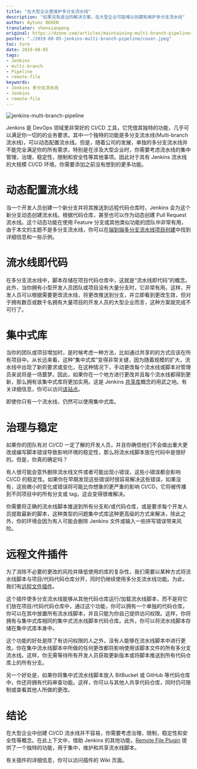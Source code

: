 ```yaml
---
title: "在大型企业里维护多分支流水线"
description: "如果没有适当的解决方案，在大型企业可能难以创建和维护多分支流水线"
author: Aytunc BEKEN
translator: shenxianpeng
original: https://dzone.com/articles/maintaining-multi-branch-pipelines-in-large-scale
poster: "./2019-08-05-jenkins-multi-branch-pipeline/cover.jpeg"
toc: ture
date: 2019-08-05
tags:
- Jenkins
- multi-branch
- Pipeline
- remote-file
keywords:
- Jenkins 多分支流水线
- Jenkins
- remote-file
---
```


![jenkins-multi-branch-pipeline](cover.jpeg)

Jenkins 是 DevOps 领域里非常好的 CI/CD 工具，它凭借其独特的功能，几乎可以满足你一切的的业务要求。其中一个独特的功能是多分支流水线(Multi-branch 流水线)，可以动态配置流水线。但是，随着公司的发展，单独的多分支流水线并不能完全满足你的所有需求，特别是在涉及大型企业时，你需要考虑流水线的集中管理，治理，稳定性，限制和安全性等其他事项。因此对于具有 Jenkins 流水线的大规模 CI/CD 环境，你需要添加之前没有想到的更多功能。

# 动态配置流水线

当一个开发人员创建一个新分支并将其推送到远程代码仓库时，Jenkins 会为这个新分支动态创建流水线。根据代码仓库，甚至也可以作为动态创建 Pull Request 流水线。这个动态功能在使用 Feature 分支或其他类似功能的团队中非常有用，由于本文的主题不是多分支流水线，你可以在[端到端多分支流水线项目创建](https://jenkins.io/doc/tutorials/build-a-multibranch-pipeline-project/)中找到详细信息和一些示例。

# 流水线即代码

在多分支流水线中，脚本存储在项目代码仓库中，这就是“流水线即代码”的概念。此外，当你拥有小型开发人员团队或项目没有大量分支时，它非常有用。这样，开发人员可以根据需要更改流水线，将更改推送到分支，并立即看到更改生效，但对于拥有数百或数千名拥有大量项目的开发人员的大型企业而言，这种方案就完成不可行了。

# 集中式库

当你的团队或项目增加时，是时候考虑一种方法，比如通过共享的的方式应该在所有项目中。从长远来看，这种“集中式库”变得非常关键，因为随着规模的扩大，流水线中出现了新的要求或变化，在这种情况下，手动更改每个流水线或脚本对管理员来说将是一场噩梦。因此，如果你在一个地方进行更改并且每个流水线都得到更新，那么拥有该集中式库将更加实用。这是 Jenkins [共享库](https://jenkins.io/doc/book/pipeline/shared-libraries/)概念的用武之地。有关详细信息，你可以访问[该站点](https://jenkins.io/doc/book/pipeline/shared-libraries/)。

即使你只有一个流水线，仍然可以使用集中式库。

# 治理与稳定

如果你的团队有对 CI/CD 一定了解的开发人员，并且你确信他们不会做出重大更改或编写脚本错误导致影响环境的稳定性，那么将流水线脚本放在代码中是很好的。但是，你真的确定吗？

有人很可能会意外删除流水线文件或者可能出现小错误，这些小错误都会影响 CI/CD 的稳定性。如果你在早期发现这些错误时很容易解决这些错误，如果没有，这些微小的变化或错误将可能比你想象的更严重的影响 CI/CD，它将被传播到不同项目中的所有分支或 tag，这会变得很难解决。

你需要将正确的流水线脚本推送到所有分支和/或代码仓库，或是要求每个开发人员提取最新的脚本，这种类型的问题集中式库这种更高级的方式来解决，除此之外，你的环境会因为有人可能会删除 Jenkins 文件或输入一些拼写错误带来风险。

# 远程文件插件

为了消除不必要的更改的风险并降低使用的库的复杂性，我们需要以某种方式将流水线脚本与项目/代码代码仓库分开，同时仍继续使用多分支流水线功能。为此，我们有[远程文件插件](https://plugins.jenkins.io/remote-file)。

这个插件使多分支流水线能够从其他代码仓库运行/加载流水线脚本，而不是将它们放在项目/代码代码仓库中，通过这个功能，你可以拥有一个单独的代码仓库，你可以在其中放置所有流水线脚本，并且只能为你自己提供访问权限。这样，你将拥有与集中式库相同的集中式流水线脚本代码仓库。此外，你可以将流水线脚本存储在集中式库本身中。

这个功能的好处是除了有访问权限的人之外，没有人能够在流水线脚本中进行更改。你在集中流水线脚本中所做的任何更改都将影响使用该脚本文件的所有多分支流水线。这样，你无需等待所有开发人员获取更新版本或将脚本推送到所有代码仓库上的所有分支。

另一个好处是，如果你将集中式流水线脚本放入 BitBucket 或 GitHub 等代码仓库中，你还将拥有代码审查功能。这样，你可以与其他人共享代码仓库，同时仍可限制或查看其他人所做的更改。

# 结论

在大型企业中创建 CI/CD 流水线并不容易，你需要考虑治理，限制，稳定性和安全性等概念。在此上下文中，借助 Jenkins 的其他功能，[Remote File Plugin](https://plugins.jenkins.io/remote-file) 提供了一个独特的功能，用于集中，维护和共享流水线脚本。

有关插件的详细信息，你可以访问插件的 Wiki 页面。